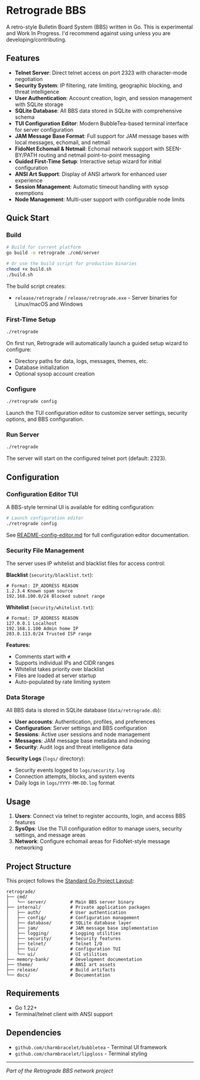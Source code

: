 # Retrograde BBS

A retro-style Bulletin Board System (BBS) written in Go. This is experimental and Work In Progress. I'd recommend against using unless you are developing/contributing.

## Features

- **Telnet Server**: Direct telnet access on port 2323 with character-mode negotiation
- **Security System**: IP filtering, rate limiting, geographic blocking, and threat intelligence
- **User Authentication**: Account creation, login, and session management with SQLite storage
- **SQLite Database**: All BBS data stored in SQLite with comprehensive schema
- **TUI Configuration Editor**: Modern BubbleTea-based terminal interface for server configuration
- **JAM Message Base Format**: Full support for JAM message bases with local messages, echomail, and netmail
- **FidoNet Echomail & Netmail**: Echomail network support with SEEN-BY/PATH routing and netmail point-to-point messaging
- **Guided First-Time Setup**: Interactive setup wizard for initial configuration
- **ANSI Art Support**: Display of ANSI artwork for enhanced user experience
- **Session Management**: Automatic timeout handling with sysop exemptions
- **Node Management**: Multi-user support with configurable node limits

## Quick Start

### Build

```bash
# Build for current platform
go build -o retrograde ./cmd/server

# Or use the build script for production binaries
chmod +x build.sh
./build.sh
```

The build script creates:

- `release/retrograde` / `release/retrograde.exe` - Server binaries for Linux/macOS and Windows

### First-Time Setup

```bash
./retrograde
```

On first run, Retrograde will automatically launch a guided setup wizard to configure:

- Directory paths for data, logs, messages, themes, etc.
- Database initialization
- Optional sysop account creation

### Configure

```bash
./retrograde config
```

Launch the TUI configuration editor to customize server settings, security options, and BBS configuration.

### Run Server

```bash
./retrograde
```

The server will start on the configured telnet port (default: 2323).

## Configuration

### Configuration Editor TUI

A BBS-style terminal UI is available for editing configuration:

```bash
# Launch configuration editor
./retrograde config
```

See [README-config-editor.md](README-config-editor.md) for full configuration editor documentation.

### Security File Management

The server uses IP whitelist and blacklist files for access control:

**Blacklist** (`security/blacklist.txt`):

```
# Format: IP_ADDRESS REASON
1.2.3.4 Known spam source
192.168.100.0/24 Blocked subnet range
```

**Whitelist** (`security/whitelist.txt`):

```
# Format: IP_ADDRESS REASON
127.0.0.1 Localhost
192.168.1.100 Admin home IP
203.0.113.0/24 Trusted ISP range
```

**Features:**

- Comments start with `#`
- Supports individual IPs and CIDR ranges
- Whitelist takes priority over blacklist
- Files are loaded at server startup
- Auto-populated by rate limiting system

### Data Storage

All BBS data is stored in SQLite database (`data/retrograde.db`):

- **User accounts**: Authentication, profiles, and preferences
- **Configuration**: Server settings and BBS configuration
- **Sessions**: Active user sessions and node management
- **Messages**: JAM message base metadata and indexing
- **Security**: Audit logs and threat intelligence data

**Security Logs** (`logs/` directory):

- Security events logged to `logs/security.log`
- Connection attempts, blocks, and system events
- Daily logs in `logs/YYYY-MM-DD.log` format

## Usage

1. **Users**: Connect via telnet to register accounts, login, and access BBS features
2. **SysOps**: Use the TUI configuration editor to manage users, security settings, and message areas
3. **Network**: Configure echomail areas for FidoNet-style message networking

## Project Structure

This project follows the [Standard Go Project Layout](https://github.com/golang-standards/project-layout):

```
retrograde/
├── cmd/
│   └── server/         # Main BBS server binary
├── internal/           # Private application packages
│   ├── auth/           # User authentication
│   ├── config/         # Configuration management
│   ├── database/       # SQLite database layer
│   ├── jam/            # JAM message base implementation
│   ├── logging/        # Logging utilities
│   ├── security/       # Security features
│   ├── telnet/         # Telnet I/O
│   ├── tui/            # Configuration TUI
│   └── ui/             # UI utilities
├── memory-bank/        # Development documentation
├── theme/              # ANSI art assets
├── release/            # Build artifacts
└── docs/               # Documentation
```

## Requirements

- Go 1.22+
- Terminal/telnet client with ANSI support

## Dependencies

- `github.com/charmbracelet/bubbletea` - Terminal UI framework
- `github.com/charmbracelet/lipgloss` - Terminal styling

---

_Part of the Retrograde BBS network project_
